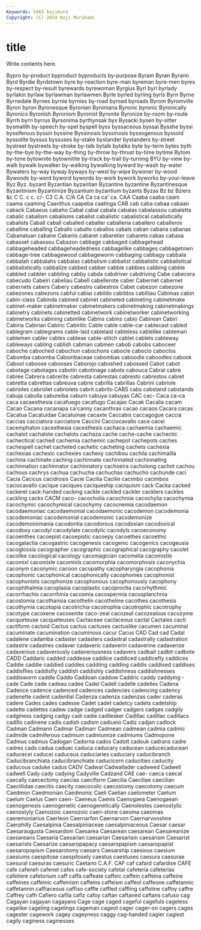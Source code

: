 ```yaml
---
Keywords: 5463 kojimura
Copyright: (C) 2024 Koji Murakami
---
```


# title

Write contents here.



 Bypro by-product byproduct byproducts by-purpose Byram Byran Byrann
Byrd Byrdie Byrdstown byre by-reaction byre-man byreman byre-men byres by-respect
by-result byrewards byrewoman Byrgius Byrl byrl byrlady byrlakin byrlaw byrlawman
byrlawmen Byrle byrled byrling byrls Byrn Byrne Byrnedale Byrnes byrnie
byrnies by-road byroad byroads Byrom Byromville Byron byron Byronesque Byronian
Byroniana Byronic byronic Byronically Byronics Byronish Byronism Byronist Byronite Byronize
by-room by-route Byrrh byrri byrrus Byrsonima byrthynsak bys Bysacki bysen
by-sitter bysmalith by-speech by-spel byspell byss byssaceous byssal Bysshe byssi
byssiferous byssin byssine Byssinosis byssinosis byssogenous byssoid byssolite byssus byssuses
by-stake bystander bystanders by-street bystreet bystreets by-stroke by-talk bytalk bytalks
byte by-term bytes byth by-the-bye by-the-way by-thing by-throw by-thrust by-time
bytime Bytom by-tone bytownite bytownitite by-track by-trail by-turning BYU by-view
by-walk bywalk bywalker by-walking bywalking byward by-wash by-water Bywaters by-way
byway byways by-west by-wipe bywoner by-wood Bywoods by-word byword bywords
by-work bywork byworks by-your-leave Byz Byz. byzant Byzantian byzantian Byzantine
byzantine Byzantinesque Byzantinism Byzantinize Byzantium byzantium byzants Byzas Bz bz
Bziers &c C C. c c. c/- C3 C.A. C/A
CA Ca ca ca' ca. CAA Caaba caaba caam caama
caaming Caanthus caapeba caatinga CAB cab caba cabaa cabaan caback
Cabaeus cabaho Cabal cabal cabala cabalas cabalassou cabaletta cabalic cabalism
cabalisms cabalist cabalistic cabalistical cabalistically cabalists Caball caball caballed caballer
caballeria caballero caballeros caballine caballing Caballo caballo caballos cabals caban
cabana cabanas Cabanatuan cabane Cabanis cabaret cabaretier cabarets cabas cabasa
cabasset cabassou Cabazon cabbage cabbaged cabbagehead cabbageheaded cabbageheadedness cabbagelike cabbages
cabbagetown cabbage-tree cabbagewood cabbageworm cabbaging cabbagy cabbala cabbalah cabbalahs cabbalas
cabbalism cabbalist cabbalistic cabbalistical cabbalistically cabbalize cabbed cabber cabbie cabbies
cabbing cabble cabbled cabbler cabbling cabby cabda cabdriver cabdriving Cabe
cabecera cabecudo Cabeiri cabeliau Cabell cabellerote caber Cabernet cabernet cabernets
cabers Cabery cabestro cabestros Cabet cabezon cabezone cabezones cabezons cabful
cabiai cabildo cabildos cabilliau Cabimas cabin cabin-class Cabinda cabined cabinet
cabineted cabineting cabinetmake cabinet-maker cabinetmaker cabinetmakers cabinetmaking cabinetmakings cabinetry cabinets
cabinetted cabinetwork cabinetworker cabinetworking cabinetworks cabining cabinlike Cabins cabins cabio
Cabirean Cabiri Cabiria Cabirian Cabiric Cabiritic Cable cable cable-car cablecast
cabled cablegram cablegrams cable-laid cablelaid cableless cablelike cableman cablemen cabler
cables cablese cable-stitch cablet cablets cableway cableways cabling cablish cabman
cabmen cabob cabobs caboceer caboche caboched cabochon cabochons cabocle caboclo
caboclos Cabomba cabomba Cabombaceae cabombas caboodle caboodles cabook Cabool caboose
cabooses Caborojo caboshed cabossed Cabot cabot cabotage cabotages cabotin cabotinage
cabots cabouca Cabral cabre cabree Cabrera cabrerite cabresta cabrestas cabresto
cabrestos cabret cabretta cabrettas cabreuva cabrie cabrilla cabrillas Cabrini cabriole
cabrioles cabriolet cabriolets cabrit cabrito CABS cabs cabstand cabstands cabuja
cabulla cabureiba caburn cabuya cabuyas CAC cac- Caca ca-ca caca
cacaesthesia cacafuego cacafugo Cacajao Cacak Cacalia cacam Cacan Cacana cacanapa
ca'canny cacanthrax cacao cacaos Cacara cacas Cacatua Cacatuidae Cacatuinae cacaxte
Caccabis caccagogue caccia caccias cacciatora cacciatore Caccini Cacciocavallo cace cacei
cacemphaton cacesthesia cacesthesis cachaca cachaemia cachaemic cachalot cachalote cachalots cachaza
cache cache-cache cachectic cachectical cached cachemia cachemic cachepot cachepots caches
cachespell cachet cacheted cachetic cacheting cachets cachexia cachexias cachexic cachexies
cachexy cachibou cachila cachimailla cachina cachinate caching cachinnate cachinnated cachinnating
cachinnation cachinnator cachinnatory cachoeira cacholong cachot cachou cachous cachrys cachua
cachucha cachuchas cachucho cachunde caci Cacia Cacicus cacidrosis Cacie Cacilia
Cacilie cacimbo cacimbos caciocavallo cacique caciques caciqueship caciquism cack Cacka
cacked cackerel cack-handed cacking cackle cackled cackler cacklers cackles cackling
cacks CACM caco- cacocholia cacochroia cacochylia cacochymia cacochymic cacochymical cacochymy
cacocnemia cacodaemon cacodaemoniac cacodaemonial cacodaemonic cacodemon cacodemonia cacodemoniac cacodemonial cacodemonic
cacodemonize cacodemonomania cacodontia cacodorous cacodoxian cacodoxical cacodoxy cacodyl cacodylate cacodylic
cacodyls cacoeconomy cacoenthes cacoepist cacoepistic cacoepy cacoethes cacoethic cacogalactia cacogastric
cacogenesis cacogenic cacogenics cacogeusia cacoglossia cacographer cacographic cacographical cacography cacolet
cacolike cacological cacology cacomagician cacomelia cacomistle cacomixl cacomixle cacomixls cacomorphia
cacomorphosis caconychia caconym caconymic cacoon cacopathy cacopharyngia cacophonia cacophonic cacophonical
cacophonically cacophonies cacophonist cacophonists cacophonize cacophonous cacophonously cacophony cacophthalmia cacoplasia
cacoplastic cacoproctia cacorhythmic cacorrhachis cacorrhinia cacosmia cacospermia cacosplanchnia cacostomia cacothansia
cacothelin cacotheline cacothes cacothesis cacothymia cacotopia cacotrichia cacotrophia cacotrophic cacotrophy
cacotype cacoxene cacoxenite caco-zeal cacozeal cacozealous cacozyme cacqueteuse cacqueteuses Cactaceae
cactaceous cactal Cactales cacti cactiform cactoid Cactus cactus cactuses cactuslike
cacumen cacuminal cacuminate cacumination cacuminous cacur Cacus CAD Cad cad
Cadal cadalene cadamba cadaster cadasters cadastral cadastrally cadastration cadastre cadastres
cadaver cadaveric cadaverin cadaverine cadaverize cadaverous cadaverously cadaverousness cadavers cadbait
cadbit cadbote CADD Caddaric cadded caddesse caddice caddiced caddicefly caddices
Caddie caddie caddied caddies caddiing cadding caddis caddised caddises caddisflies
caddisfly caddish caddishly caddishness caddishnesses caddisworm caddle Caddo Caddoan caddow
Caddric caddy caddying -cade Cade cade cadeau cadee Cadel Cadell
cadelle cadelles Cadena Cadence cadence cadenced cadences cadencies cadencing cadency
cadenette cadent cadential Cadenza cadenza cadenzas cader caderas cadere Cades
cades cadesse Cadet cadet cadetcy cadets cadetship cadette cadettes cadew
cadge cadged cadger cadgers cadges cadgily cadginess cadging cadgy cadi
cadie cadilesker Cadillac cadillac cadillacs cadillo cadinene cadis cadish cadism
cadiueio Cadiz cadjan cadlock Cadman Cadmann Cadmar Cadmarr Cadmean cadmean
cadmia cadmic cadmide cadmiferous cadmium cadmiumize cadmiums Cadmopone Cadmus cadmus
Cadogan Cadorna cados Cadott cadouk cadrans cadre cadres cads cadua
caduac caduca caducary caducean caducecaducean caducecei caducei caduceus caduciaries caduciary
caducibranch Caducibranchiata caducibranchiate caducicorn caducities caducity caducous caduke cadus CADV
Cadwal Cadwallader cadweed Cadwell cadwell Cady cady cadying Cadyville Cadzand
CAE cae- caeca caecal caecally caecectomy caecias caeciform Caecilia Caeciliae
caecilian Caeciliidae caecitis caecity caecocolic caecostomy caecotomy caecum Caedmon Caedmonian
Caedmonic Caeli Caelian caelometer Caelum caelum Caelus Caen caen- Caeneus
Caenis Caenogaea Caenogaean caenogenesis caenogenetic caenogenetically Caenolestes caenostylic caenostyly Caenozoic
caenozoic caen-stone caeoma caeomas caeremoniarius Caerleon Caernarfon Caernarvon Caernarvonshire Caerphilly
Caesalpinia Caesalpiniaceae caesalpiniaceous Caesar caesar Caesaraugusta Caesardom Caesarea Caesarean caesarean
Caesareanize caesareans Caesaria Caesarian caesarian Caesarism caesarism Caesarist caesarists Caesarize
caesaropapacy caesaropapism caesaropapist caesaropopism Caesarotomy caesars Caesarship caesious caesium caesiums
caespitose caespitosely caestus caestuses caesura caesurae caesural caesuras caesuric Caetano
C.A.F. CAF caf cafard cafardise CAFE cafe cafeneh cafenet cafes
cafe-society cafetal cafeteria cafeterias cafetiere cafetorium caff caffa caffeate caffeic
caffein caffeina caffeine caffeines caffeinic caffeinism caffeins caffeism caffeol caffeone
caffetannic caffetannin caffiaceous caffiso caffle caffled caffling caffoline caffoy caffre
Caffrey cafh Cafiero cafila cafiz cafoy caftan caftaned caftans cafuso
cag Cagayan cagayan cagayans Cage cage caged cageful cagefuls cageless
cagelike cageling cagelings cageman cageot cager cager-on cagers cages cagester
cagework cagey cageyness caggy cag-handed cagier cagiest cagily caginess caginesses
